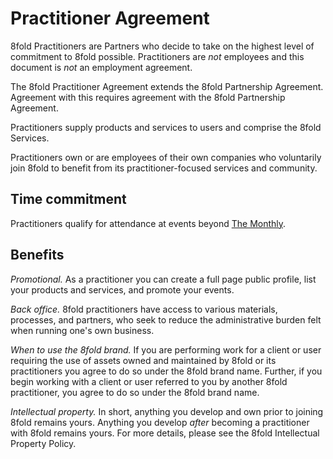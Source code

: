 # Practitioner Agreement

8fold Practitioners are Partners who decide to take on the highest level of commitment to 8fold possible. Practitioners are _not_ employees and this document is _not_ an employment agreement.

The 8fold Practitioner Agreement extends the 8fold Partnership Agreement. Agreement with this requires agreement with the 8fold Partnership Agreement.

Practitioners supply products and services to users and comprise the 8fold Services.

Practitioners own or are employees of their own companies who voluntarily join 8fold to benefit from its practitioner-focused services and community.

## Time commitment

Practitioners qualify for attendance at events beyond [The Monthly](../the-monthly.md).

## Benefits

_Promotional._ As a practitioner you can create a full page public profile, list your products and services, and promote your events.

_Back office._ 8fold practitioners have access to various materials, processes, and partners, who seek to reduce the administrative burden felt when running one's own business.

_When to use the 8fold brand._ If you are performing work for a client or user requiring the use of assets owned and maintained by 8fold or its practitioners you agree to do so under the 8fold brand name. Further, if you begin working with a client or user referred to you by another 8fold practitioner, you agree to do so under the 8fold brand name.

_Intellectual property._ In short, anything you develop and own prior to joining 8fold remains yours. Anything you develop _after_ becoming a practitioner with 8fold remains yours. For more details, please see the 8fold Intellectual Property Policy.

